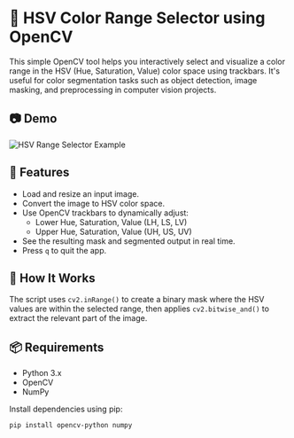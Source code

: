 # 🎨 HSV Color Range Selector using OpenCV

This simple OpenCV tool helps you interactively select and visualize a color range in the HSV (Hue, Saturation, Value) color space using trackbars. It's useful for color segmentation tasks such as object detection, image masking, and preprocessing in computer vision projects.

## 📷 Demo
![HSV Range Selector Example](![image](https://github.com/user-attachments/assets/46cfa28e-8aa1-475a-8b1a-4d900c17e132))

## 🔧 Features
- Load and resize an input image.
- Convert the image to HSV color space.
- Use OpenCV trackbars to dynamically adjust:
  - Lower Hue, Saturation, Value (LH, LS, LV)
  - Upper Hue, Saturation, Value (UH, US, UV)
- See the resulting mask and segmented output in real time.
- Press `q` to quit the app.

## 🧠 How It Works
The script uses `cv2.inRange()` to create a binary mask where the HSV values are within the selected range, then applies `cv2.bitwise_and()` to extract the relevant part of the image.

## 📦 Requirements

- Python 3.x
- OpenCV
- NumPy

Install dependencies using pip:

```bash
pip install opencv-python numpy
